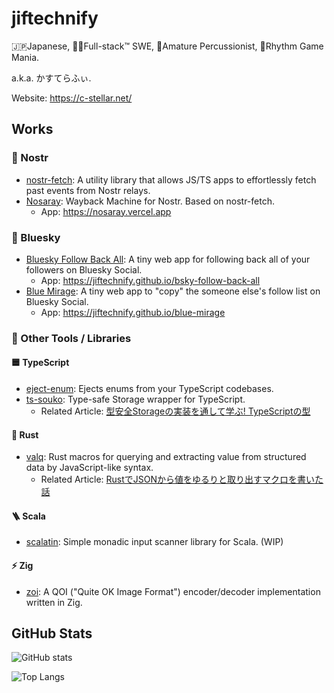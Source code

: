# jiftechnify

🇯🇵Japanese, 👨‍💻Full-stack™ SWE, 🥁Amature Percussionist, 🎹Rhythm Game Mania.

a.k.a. かすてらふぃ.

Website: https://c-stellar.net/

## Works
### 🦤 Nostr

- [nostr-fetch](https://github.com/jiftechnify/nostr-fetch): A utility library that allows JS/TS apps to effortlessly fetch past events from Nostr relays.
- [Nosaray](https://github.com/jiftechnify/nosaray): Wayback Machine for Nostr. Based on nostr-fetch.
    - App: https://nosaray.vercel.app

### 💠 Bluesky

- [Bluesky Follow Back All](https://github.com/jiftechnify/bsky-follow-back-all): A tiny web app for following back all of your followers on Bluesky Social.
    - App: https://jiftechnify.github.io/bsky-follow-back-all
- [Blue Mirage](https://github.com/jiftechnify/blue-mirage): A tiny web app to "copy" the someone else's follow list on Bluesky Social.
    - App: https://jiftechnify.github.io/blue-mirage

### 🔧 Other Tools / Libraries

#### 🟦 TypeScript
- [eject-enum](https://github.com/jiftechnify/eject-enum): Ejects enums from your TypeScript codebases.
- [ts-souko](https://github.com/jiftechnify/ts-souko): Type-safe Storage wrapper for TypeScript.
    - Related Article: [型安全Storageの実装を通して学ぶ! TypeScriptの型](https://zenn.dev/jiftechnify/articles/2489f4103918a2)

#### 🦀 Rust
- [valq](https://github.com/jiftechnify/valq): Rust macros for querying and extracting value from structured data by JavaScript-like syntax.
    - Related Article: [RustでJSONから値をゆるりと取り出すマクロを書いた話](https://zenn.dev/jiftechnify/articles/rust-macro-for-query-json)

#### 🪜 Scala
- [scalatin](https://github.com/jiftechnify/scalatin): Simple monadic input scanner library for Scala. (WIP)

#### ⚡️ Zig
- [zoi](https://github.com/jiftechnify/zoi): A QOI ("Quite OK Image Format") encoder/decoder implementation written in Zig.

## GitHub Stats

![GitHub stats](https://github-readme-stats.vercel.app/api?username=jiftechnify&theme=nord&show_icons=true)

![Top Langs](https://github-readme-stats.vercel.app/api/top-langs/?username=jiftechnify&hide=html,c,c%2B%2B,css&theme=nord)

